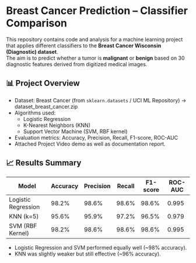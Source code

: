 # Breast Cancer Prediction – Classifier Comparison

This repository contains code and analysis for a machine learning project that applies different classifiers to the **Breast Cancer Wisconsin (Diagnostic) dataset**.  
The aim is to predict whether a tumor is **malignant** or **benign** based on 30 diagnostic features derived from digitized medical images.  

## 📊 Project Overview
- Dataset: Breast Cancer (from `sklearn.datasets` / UCI ML Repository)  -> dataset_breast_cancer.zip
- Algorithms used:  
  - Logistic Regression  
  - K-Nearest Neighbors (KNN)  
  - Support Vector Machine (SVM, RBF kernel)  
- Evaluation metrics: Accuracy, Precision, Recall, F1-score, ROC-AUC
- Attached Project Video demo as well as documentation report.
  

## 📈 Results Summary
| Model                | Accuracy | Precision | Recall | F1-score | ROC-AUC |
|----------------------|----------|-----------|--------|----------|---------|
| Logistic Regression  | 98.2%    | 98.6%     | 98.6%  | 98.6%    | 0.995   |
| KNN (k=5)            | 95.6%    | 95.9%     | 97.2%  | 96.5%    | 0.979   |
| SVM (RBF Kernel)     | 98.2%    | 98.6%     | 98.6%  | 98.6%    | 0.995   |

- Logistic Regression and SVM performed equally well (~98% accuracy).  
- KNN was slightly weaker but still effective (~96% accuracy).  

